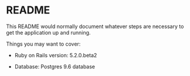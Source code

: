 # README

This README would normally document whatever steps are necessary to get the
application up and running.

Things you may want to cover:

* Ruby on Rails​ version: 5.2.0.beta2

* Database: Postgres​ 9.6 database

